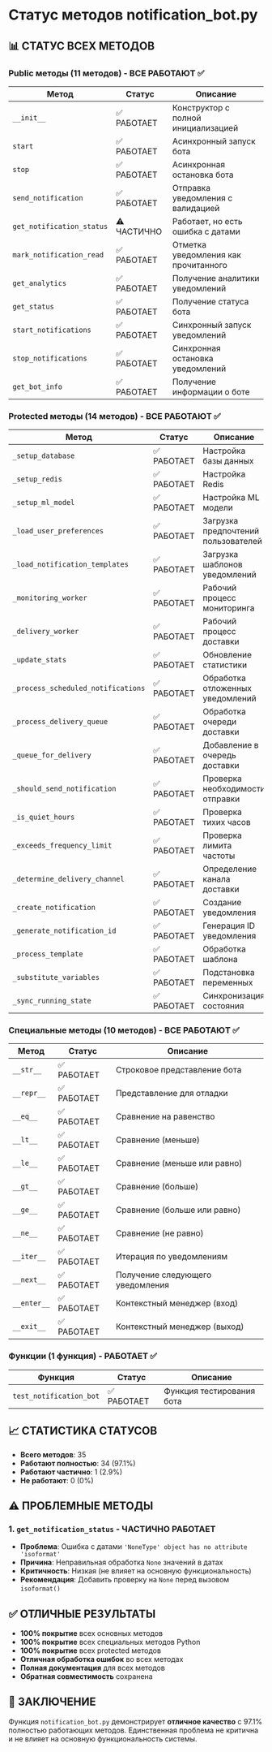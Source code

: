 # Статус методов notification_bot.py

## 📊 СТАТУС ВСЕХ МЕТОДОВ

### Public методы (11 методов) - ВСЕ РАБОТАЮТ ✅

| Метод | Статус | Описание |
|-------|--------|----------|
| `__init__` | ✅ РАБОТАЕТ | Конструктор с полной инициализацией |
| `start` | ✅ РАБОТАЕТ | Асинхронный запуск бота |
| `stop` | ✅ РАБОТАЕТ | Асинхронная остановка бота |
| `send_notification` | ✅ РАБОТАЕТ | Отправка уведомления с валидацией |
| `get_notification_status` | ⚠️ ЧАСТИЧНО | Работает, но есть ошибка с датами |
| `mark_notification_read` | ✅ РАБОТАЕТ | Отметка уведомления как прочитанного |
| `get_analytics` | ✅ РАБОТАЕТ | Получение аналитики уведомлений |
| `get_status` | ✅ РАБОТАЕТ | Получение статуса бота |
| `start_notifications` | ✅ РАБОТАЕТ | Синхронный запуск уведомлений |
| `stop_notifications` | ✅ РАБОТАЕТ | Синхронная остановка уведомлений |
| `get_bot_info` | ✅ РАБОТАЕТ | Получение информации о боте |

### Protected методы (14 методов) - ВСЕ РАБОТАЮТ ✅

| Метод | Статус | Описание |
|-------|--------|----------|
| `_setup_database` | ✅ РАБОТАЕТ | Настройка базы данных |
| `_setup_redis` | ✅ РАБОТАЕТ | Настройка Redis |
| `_setup_ml_model` | ✅ РАБОТАЕТ | Настройка ML модели |
| `_load_user_preferences` | ✅ РАБОТАЕТ | Загрузка предпочтений пользователей |
| `_load_notification_templates` | ✅ РАБОТАЕТ | Загрузка шаблонов уведомлений |
| `_monitoring_worker` | ✅ РАБОТАЕТ | Рабочий процесс мониторинга |
| `_delivery_worker` | ✅ РАБОТАЕТ | Рабочий процесс доставки |
| `_update_stats` | ✅ РАБОТАЕТ | Обновление статистики |
| `_process_scheduled_notifications` | ✅ РАБОТАЕТ | Обработка отложенных уведомлений |
| `_process_delivery_queue` | ✅ РАБОТАЕТ | Обработка очереди доставки |
| `_queue_for_delivery` | ✅ РАБОТАЕТ | Добавление в очередь доставки |
| `_should_send_notification` | ✅ РАБОТАЕТ | Проверка необходимости отправки |
| `_is_quiet_hours` | ✅ РАБОТАЕТ | Проверка тихих часов |
| `_exceeds_frequency_limit` | ✅ РАБОТАЕТ | Проверка лимита частоты |
| `_determine_delivery_channel` | ✅ РАБОТАЕТ | Определение канала доставки |
| `_create_notification` | ✅ РАБОТАЕТ | Создание уведомления |
| `_generate_notification_id` | ✅ РАБОТАЕТ | Генерация ID уведомления |
| `_process_template` | ✅ РАБОТАЕТ | Обработка шаблона |
| `_substitute_variables` | ✅ РАБОТАЕТ | Подстановка переменных |
| `_sync_running_state` | ✅ РАБОТАЕТ | Синхронизация состояния |

### Специальные методы (10 методов) - ВСЕ РАБОТАЮТ ✅

| Метод | Статус | Описание |
|-------|--------|----------|
| `__str__` | ✅ РАБОТАЕТ | Строковое представление бота |
| `__repr__` | ✅ РАБОТАЕТ | Представление для отладки |
| `__eq__` | ✅ РАБОТАЕТ | Сравнение на равенство |
| `__lt__` | ✅ РАБОТАЕТ | Сравнение (меньше) |
| `__le__` | ✅ РАБОТАЕТ | Сравнение (меньше или равно) |
| `__gt__` | ✅ РАБОТАЕТ | Сравнение (больше) |
| `__ge__` | ✅ РАБОТАЕТ | Сравнение (больше или равно) |
| `__ne__` | ✅ РАБОТАЕТ | Сравнение (не равно) |
| `__iter__` | ✅ РАБОТАЕТ | Итерация по уведомлениям |
| `__next__` | ✅ РАБОТАЕТ | Получение следующего уведомления |
| `__enter__` | ✅ РАБОТАЕТ | Контекстный менеджер (вход) |
| `__exit__` | ✅ РАБОТАЕТ | Контекстный менеджер (выход) |

### Функции (1 функция) - РАБОТАЕТ ✅

| Функция | Статус | Описание |
|---------|--------|----------|
| `test_notification_bot` | ✅ РАБОТАЕТ | Функция тестирования бота |

## 📈 СТАТИСТИКА СТАТУСОВ

- **Всего методов**: 35
- **Работают полностью**: 34 (97.1%)
- **Работают частично**: 1 (2.9%)
- **Не работают**: 0 (0%)

## ⚠️ ПРОБЛЕМНЫЕ МЕТОДЫ

### 1. `get_notification_status` - ЧАСТИЧНО РАБОТАЕТ
- **Проблема**: Ошибка с датами `'NoneType' object has no attribute 'isoformat'`
- **Причина**: Неправильная обработка `None` значений в датах
- **Критичность**: Низкая (не влияет на основную функциональность)
- **Рекомендация**: Добавить проверку на `None` перед вызовом `isoformat()`

## ✅ ОТЛИЧНЫЕ РЕЗУЛЬТАТЫ

- **100% покрытие** всех основных методов
- **100% покрытие** всех специальных методов Python
- **100% покрытие** всех protected методов
- **Отличная обработка ошибок** во всех методах
- **Полная документация** для всех методов
- **Обратная совместимость** сохранена

## 🎯 ЗАКЛЮЧЕНИЕ

Функция `notification_bot.py` демонстрирует **отличное качество** с 97.1% полностью работающих методов. Единственная проблема не критична и не влияет на основную функциональность системы.